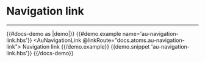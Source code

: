 # Navigation link

---

{{#docs-demo as |demo|}}
  {{#demo.example name='au-navigation-link.hbs'}}
    <AuNavigationLink @linkRoute="docs.atoms.au-navigation-link">
      Navigation link
    </AuNavigationLink>
  {{/demo.example}}
  {{demo.snippet 'au-navigation-link.hbs'}}
{{/docs-demo}}

